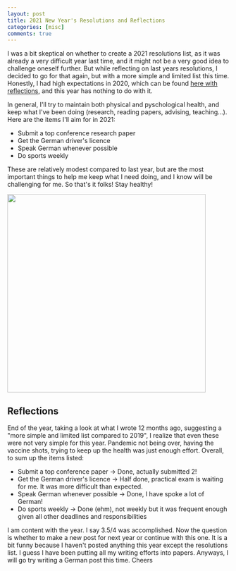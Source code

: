 ```yaml
---
layout: post
title: 2021 New Year's Resolutions and Reflections  
categories: [misc]
comments: true
---
```


I was a bit skeptical on whether to create a 2021 resolutions list, as it was already a very difficult year last time, and it might not be a very good idea to challenge oneself further. But while reflecting on last years resolutions, I decided to go for that again, but with a more simple and limited list this time. Honestly, I had high expectations in 2020, which can be found [here with reflections](/newyearresolutions2020/), and this year has nothing to do with it. 

In general, I'll try to maintain both physical and pyschological health, and keep what I've been doing (research, reading papers, advising, teaching...). Here are the items I'll aim for in 2021: 

- Submit a top conference research paper
- Get the German driver's licence
- Speak German whenever possible
- Do sports weekly

These are relatively modest compared to last year, but are the most important things to help me keep what I need doing, and I know will be challenging for me. So that's it folks! Stay healthy! 

<img src="/images/mountains.png" height="450">

## Reflections

End of the year, taking a look at what I wrote 12 months ago, suggesting a "more simple and limited list compared to 2019", I realize that even these were not very simple for this year. Pandemic not being over, having the vaccine shots, trying to keep up the health was just enough effort. Overall, to sum up the items listed:

- Submit a top conference paper -> Done, actually submitted 2! 
- Get the German driver's licence -> Half done, practical exam is waiting for me. It was more difficult than expected.
- Speak German whenever possible -> Done, I have spoke a lot of German!
- Do sports weekly -> Done (ehm), not weekly but it was frequent enough given all other deadlines and responsibilities

I am content with the year. I say 3.5/4 was accomplished. Now the question is whether to make a new post for next year or continue with this one. It is a bit funny because I haven't posted anything this year except the resolutions list. I guess I have been putting all my writing efforts into papers. Anyways, I will go try writing a German post this time. Cheers 


